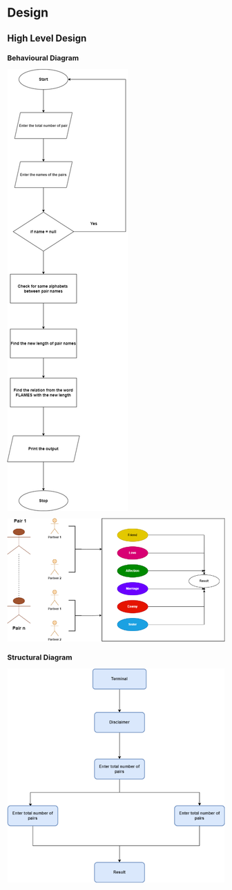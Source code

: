 # Design
## High Level Design
### Behavioural Diagram

![enter image description here](https://github.com/ReganJon/M1_Game_FLAMES/blob/main/2_Design/HLD1.jpg)

![enter image description here](https://github.com/ReganJon/M1_Game_FLAMES/blob/main/2_Design/HLD3.png)

### Structural Diagram

![enter image description here](https://github.com/ReganJon/M1_Game_FLAMES/blob/main/2_Design/HLD2.png)
